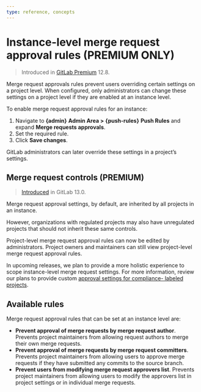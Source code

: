 ```yaml
---
type: reference, concepts
---
```


# Instance-level merge request approval rules **(PREMIUM ONLY)**

> Introduced in [GitLab Premium](https://gitlab.com/gitlab-org/gitlab/issues/39060) 12.8.

Merge request approvals rules prevent users overriding certain settings on a project
level. When configured, only administrators can change these settings on a project level
if they are enabled at an instance level.

To enable merge request approval rules for an instance:

1. Navigate to **{admin}** **Admin Area >** **{push-rules}** **Push Rules** and expand **Merge
   requests approvals**.
1. Set the required rule.
1. Click **Save changes**.

GitLab administrators can later override these settings in a project’s settings.

## Merge request controls **(PREMIUM)**

> [Introduced](https://gitlab.com/gitlab-org/gitlab/issues/207250) in GitLab 13.0.

Merge request approval settings, by default, are inherited by all projects in an instance.

However, organizations with regulated projects may also have unregulated projects
that should not inherit these same controls.

Project-level merge request approval rules can now be edited by administrators.
Project owners and maintainers can still view project-level merge request approval rules.

In upcoming releases, we plan to provide a more holistic experience to scope instance-level merge request settings.
For more information, review our plans to provide custom [approval settings for compliance-
labeled projects](https://gitlab.com/gitlab-org/gitlab/-/issues/213601).

## Available rules

Merge request approval rules that can be set at an instance level are:

- **Prevent approval of merge requests by merge request author**. Prevents project
  maintainers from allowing request authors to merge their own merge requests.
- **Prevent approval of merge requests by merge request committers**. Prevents project
  maintainers from allowing users to approve merge requests if they have submitted
  any commits to the source branch.
- **Prevent users from modifying merge request approvers list**. Prevents project
  maintainers from allowing users to modify the approvers list in project settings
  or in individual merge requests.
